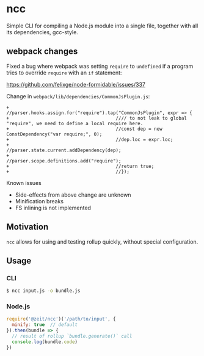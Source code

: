 # ncc

Simple CLI for compiling a Node.js module into a single file,
together with all its dependencies, gcc-style.

## webpack changes

Fixed a bug where webpack was setting `require` to `undefined`
if a program tries to override `require` with an `if` statement:

https://github.com/felixge/node-formidable/issues/337

Change in `webpack/lib/dependencies/CommonJsPlugin.js`:

```
+                                       //parser.hooks.assign.for("require").tap("CommonJsPlugin", expr => {
+                                       //// to not leak to global "require", we need to define a local require here.
+                                       //const dep = new ConstDependency("var require;", 0);
+                                       //dep.loc = expr.loc;
+                                       //parser.state.current.addDependency(dep);
+                                       //parser.scope.definitions.add("require");
+                                       //return true;
+                                       //});
```

Known issues
- Side-effects from above change are unknown
- Minification breaks
- FS inlining is not implemented

## Motivation

`ncc` allows for using and testing rollup quickly, without
special configuration.

## Usage

### CLI

```bash
$ ncc input.js -o bundle.js
```

### Node.js

```js
require('@zeit/ncc')('/path/to/input', {
  minify: true  // default
}).then(bundle => {
  // result of rollup `bundle.generate()` call
  console.log(bundle.code)
})
```
